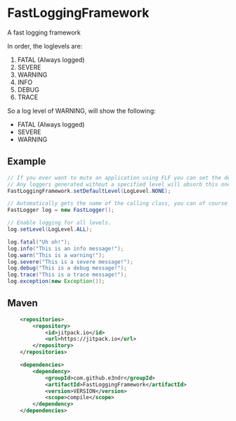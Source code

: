 # FastLoggingFramework
A fast logging framework  
  

In order, the loglevels are:
1) FATAL (Always logged)
2) SEVERE
3) WARNING
4) INFO
5) DEBUG
6) TRACE
  
So a log level of WARNING, will show the following:
 - FATAL (Always logged)
 - SEVERE
 - WARNING
  
  
## Example  
```java
// If you ever want to mute an application using FLF you can set the default level. 
// Any loggers generated without a specified level will absorb this one.
FastLoggingFramework.setDefaultLevel(LogLevel.NONE);

// Automatically gets the name of the calling class, you can of course pass a string and LogLevel
FastLogger log = new FastLogger();

// Enable logging for all levels.
log.setLevel(LogLevel.ALL);

log.fatal("Uh oh!");
log.info("This is an info message!");
log.warn("This is a warning!"); 
log.severe("This is a severe message!");
log.debug("This is a debug message!");
log.trace("This is a trace message!");
log.exception(new Exception());
```  
  
## Maven  
```xml
    <repositories>
        <repository>
            <id>jitpack.io</id>
            <url>https://jitpack.io</url>
        </repository>
    </repositories>

    <dependencies>
        <dependency>
            <groupId>com.github.e3ndr</groupId>
            <artifactId>FastLoggingFramework</artifactId>
            <version>VERSION</version>
            <scope>compile</scope>
        </dependency>
    </dependencies>
```
